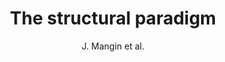 ---
cat: gaia
subcat: architecture
bestof: false
author: J. Mangin et al.
title: The structural paradigm
year: 2007
type: misc
---